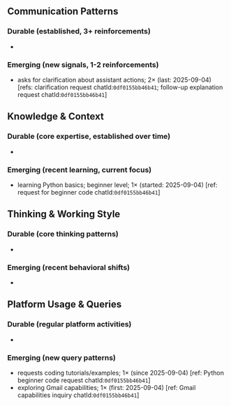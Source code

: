 ## Communication Patterns
### Durable (established, 3+ reinforcements)
-

### Emerging (new signals, 1-2 reinforcements)
- asks for clarification about assistant actions; 2× (last: 2025-09-04) [refs: clarification request chatId:`0df0155bb46b41`; follow-up explanation request chatId:`0df0155bb46b41`]

## Knowledge & Context
### Durable (core expertise, established over time)
-

### Emerging (recent learning, current focus)
- learning Python basics; beginner level; 1× (started: 2025-09-04) [ref: request for beginner code chatId:`0df0155bb46b41`]

## Thinking & Working Style
### Durable (core thinking patterns)
-

### Emerging (recent behavioral shifts)
-

## Platform Usage & Queries
### Durable (regular platform activities)
-

### Emerging (new query patterns)
- requests coding tutorials/examples; 1× (since 2025-09-04) [ref: Python beginner code request chatId:`0df0155bb46b41`]
- exploring Gmail capabilities; 1× (first: 2025-09-04) [ref: Gmail capabilities inquiry chatId:`0df0155bb46b41`]